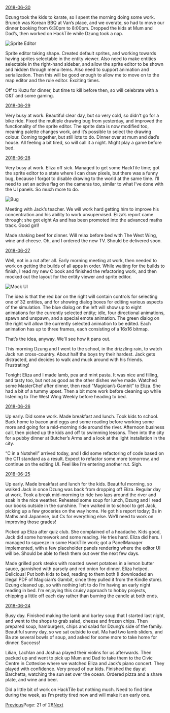[2018-06-30](/2018/06/30)

Dzung took the kids to karate, so I spent the morning doing some work. Brunch was Korean BBQ at Van’s place, and we overate, so had to move our dinner booking from 6:30pm to 8:00pm. Dropped the kids at Mum and Dad’s, then worked on HackTile while Dzung took a nap.

![Sprite Editor](/assets/sprite_editor.png)

Sprite editor taking shape. Created default sprites, and working towards having sprites selectable in the entity viewer. Also need to make entities selectable in the right-hand sidebar, and allow the sprite editor to be shown and hidden through menu items. Also need to support animation and serialization. Then this will be good enough to allow me to move on to the map editor and the rule editor. Exciting times.

Off to Kuzu for dinner, but time to kill before then, so will celebrate with a G&T and some gaming.

[2018-06-29](/2018/06/29)

Very busy at work. Beautiful clear day, but so very cold, so didn’t go for a bike ride. Fixed the multiple drawing bug from yesterday, and improved the functionality of the sprite editor. The sprite data is now modified too, meaning palette changes work, and it’s possible to select the drawing colour. Coming together, but still lots to do. Dinner over at mum and dad’s house. All feeling a bit tired, so will call it a night. Might play a game before bed.

[2018-06-28](/2018/06/28)

Very busy at work. Eliza off sick. Managed to get some HackTile time; got the sprite editor to a state where I can draw pixels, but there was a funny bug, because I forgot to disable drawing to the world at the same time. I’ll need to set an active flag on the cameras too, similar to what I’ve done with the UI panels. So much more to do.

![Bug](/assets/bug.png)

Meeting with Jack’s teacher. We will work hard getting him to improve his concentration and his ability to work unsupervised. Eliza’s report came through; she got eight As and has been promoted into the advanced maths track. Good girl!

Made shaking beef for dinner. Will relax before bed with The West Wing, wine and cheese. Oh, and I ordered the new TV. Should be delivered soon.

[2018-06-27](/2018/06/27)

Well, not in a rut after all. Early morning meeting at work, then needed to work on getting the builds of all apps in order. While waiting for the builds to finish, I read my new C book and finished the refactoring work, and then mocked out the layout for the entity viewer and sprite editor.

![Mock UI](/assets/mock_ui.png)

The idea is that the red bar on the right will contain controls for selecting one of 32 entities, and for showing dialog boxes for editing various aspects of the simulation. The blue dialog on the left will show up to eight animations for the currently selected entity; idle, four directional animations, spawn and unspawn, and a special emote animation. The green dialog on the right will allow the currently selected animation to be edited. Each animation has up to three frames, each consisting of a 16x16 bitmap.

That’s the idea, anyway. We’ll see how it pans out.

This morning Dzung and I went to the school, in the drizzling rain, to watch Jack run cross-country. About half the boys try their hardest. Jack gets distracted, and decides to walk and muck around with his friends. Frustrating!

Tonight Eliza and I made lamb, pea and mint pasta. It was nice and filling, and tasty too, but not as good as the other dishes we’ve made. Watched some MasterChef after dinner, then read “Magician’s Gambit” to Eliza. She had a bit of a tummy upset. Then a bit more work before cleaning up while listening to The West Wing Weekly before heading to bed.

[2018-06-26](/2018/06/26)

Up early. Did some work. Made breakfast and lunch. Took kids to school. Back home to bacon and eggs and some reading before working some more and going for a mid-morning ride around the river. Afternoon business call, then picked up the kids and off to swimming lessons. Then into the city for a pubby dinner at Butcher’s Arms and a look at the light installation in the city.

“C in a Nutshell” arrived today, and I did some refactoring of code based on the C11 standard as a result. Expect to refactor some more tomorrow, and continue on the editing UI. Feel like I’m entering another rut. Sigh.

[2018-06-25](/2018/06/25)

Up early. Made breakfast and lunch for the kids. Beautiful morning, so walked Jack in once Dzung was back from dropping off Eliza. Regular day at work. Took a break mid-morning to ride two laps around the river and soak in the nice weather. Reheated some soup for lunch, Dzung and I read our books outside in the sunshine. Then walked in to school to get Jack, picking up a few groceries on the way home. He got his report today; Bs in Maths and Japanese, but Cs for everything else. We’ll need to work on improving those grades!

Picked up Eliza after quiz club. She complained of a headache. Kids good, Jack did some homework and some reading. He tries hard. Eliza did hers. I managed to squeeze in some HackTile work; got a PanelManager implemented, with a few placeholder panels rendering where the editor UI will be. Should be able to flesh them out over the next few days.

Made grilled pork steaks with roasted sweet potatoes in a lemon butter sauce, garnished with parsely and red onion for dinner. Eliza helped. Delicious! Put both kids to bed, reading to them both (I downloaded an illegal PDF of Magician’s Gambit, since they pulled it from the Kindle store). Dzung cleaned up, so with nothing left to do I’m having an early night reading in bed. I’m enjoying this cruisy approach to hobby projects, chipping a little off each day rather than burning the candle at both ends.

[2018-06-24](/2018/06/24)

Busy day. Finished making the lamb and barley soup that I started last night, and went to the shops to grab salad, cheese and frozen chips. Then prepared soup, hamburgers, chips and salad for Dzung’s side of the family. Beautiful sunny day, so we sat outside to eat. Ma had two lamb sliders, and Ba ate several bowls of soup, and asked for some more to take home for dinner. Success!

Lilian, Lachlan and Joshua played their violins for us afterwards. Then packed up and went to pick up Mum and Dad to take them to the Civic Centre in Cottesloe where we watched Eliza and Jack’s piano concert. They played with confidence. Very proud of our kids. Finished the day at Barchetta, watching the sun set over the ocean. Ordered pizza and a share plate, and wine and beer.

Did a little bit of work on HackTile but nothing much. Need to find time during the week, as I’m pretty tired now and will make it an early one.

[Previous](/page20)Page: 21 of 26[Next](/page22)